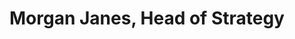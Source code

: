 ---
layout: page
title: Morgan Janes, Head of Strategy
description: Affiliation xyz. Expertise in xxxxxxxxxxx, yyyyyyyyyyyy, and zzzzzzzzzz.
img: /assets/img/morganjanes.jpg
redirect: https://www.linkedin.com/in/morgan-janes-922669101/
importance: 4
category: [Management Partners]
---